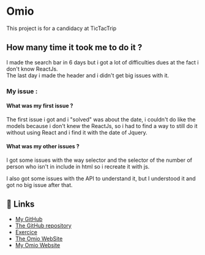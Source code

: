 
# Omio

This project is for a candidacy at TicTacTrip


## How many time it took me to do it ?

I made the search bar in 6 days but i got a lot of difficulties dues at the fact i don't know ReactJs.  
The last day i made the header and i didn't get big issues with it.

### My issue :

#### What was my first issue ?

The first issue i got and i "solved" was about the date, i couldn't do like the models because i don't knew the ReactJs, so i had to find a way to still do it without using React and i find it with the date of Jquery.

#### What was my other issues ?

I got some issues with the way selector and the selector of the number of person who isn't in include in html so i recreate it with js.

I also got some issues with the API to understand it, but I understood it and got no big issue after that.

## 🔗 Links

- [My GitHub](https://github.com/Lomudru)
- [The GitHub repository](https://github.com/Lomudru/Omio)
- [Exercice](https://tictactrip.notion.site/Front-7511eeb4fd5c4dcdb447ca91f37cd0f4)
- [The Omio WebSite](https://www.omio.com/)
- [My Omio Website](https://lomudru.github.io/Omio/)
